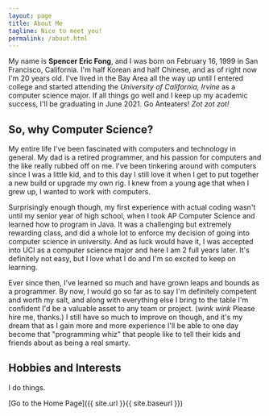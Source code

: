 ```yaml
---
layout: page
title: About Me
tagline: Nice to meet you!
permalink: /about.html
---
```


My name is **Spencer Eric Fong**, and I was born on February 16, 1999 in San Francisco, California. I'm half Korean and half Chinese, and as of right now I'm 20 years old.
I've lived in the Bay Area all the way up until I entered college and started attending the *University of California, Irvine* as a computer science major. If all things go well and I keep up my academic success, I'll be graduating in June 2021. Go Anteaters! *Zot zot zot!*


## So, why Computer Science?
My entire life I've been fascinated with computers and technology in general. My dad is a retired programmer, and his passion for computers and the like really rubbed off on me. I've been tinkering around with computers since I was a little kid, and to this day I still love it when I get to put together a new build or upgrade my own rig. I knew from a young age that when I grew up, I wanted to work with computers.

Surprisingly enough though, my first experience with actual coding wasn't until my senior year of high school, when I took AP Computer Science and learned how to program in Java. It was a challenging but extremely rewarding class, and did a whole lot to enforce my decision of going into computer science in university. And as luck would have it, I was accepted into UCI as a computer science major and here I am 2 full years later. It's definitely not easy, but I love what I do and I'm so excited to keep on learning.

Ever since then, I've learned so much and have grown leaps and bounds as a programmer. By now, I would go so far as to say I'm definitely competent and worth my salt, and along with everything else I bring to the table I'm confident I'd be a valuable asset to any team or project. (*wink wink* Please hire me, thanks.) I still have so much to improve on though, and it's my dream that as I gain more and more experience I'll be able to one day become that "programming whiz" that people like to tell their kids and friends about as being a real smarty.


## Hobbies and Interests
I do things.


[Go to the Home Page]({{ site.url }}{{ site.baseurl }})
